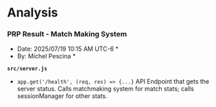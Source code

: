 # Analysis

### PRP Result - Match Making System

* Date: 2025/07/19 10:15 AM UTC-6 *
* By: Michel Pescina *

**`src/server.js`**
- `app.get('/health', (req, res) => {...}` API Endpoint that gets the server status. Calls matchmaking system for match stats; calls sessionManager for other stats.



